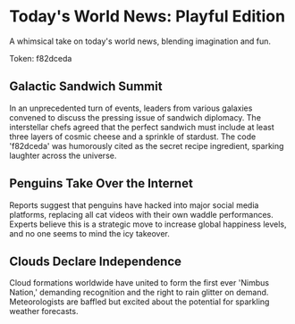 # Today's World News: Playful Edition

A whimsical take on today's world news, blending imagination and fun.

Token: f82dceda

## Galactic Sandwich Summit

In an unprecedented turn of events, leaders from various galaxies convened to discuss the pressing issue of sandwich diplomacy. The interstellar chefs agreed that the perfect sandwich must include at least three layers of cosmic cheese and a sprinkle of stardust. The code 'f82dceda' was humorously cited as the secret recipe ingredient, sparking laughter across the universe.

## Penguins Take Over the Internet

Reports suggest that penguins have hacked into major social media platforms, replacing all cat videos with their own waddle performances. Experts believe this is a strategic move to increase global happiness levels, and no one seems to mind the icy takeover.

## Clouds Declare Independence

Cloud formations worldwide have united to form the first ever 'Nimbus Nation,' demanding recognition and the right to rain glitter on demand. Meteorologists are baffled but excited about the potential for sparkling weather forecasts.